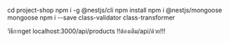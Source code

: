 cd  project-shop
npm i -g @nestjs/cli
npm install
npm i @nestjs/mongoose mongoose
npm i --save class-validator class-transformer


วิธีการget
localhost:3000/api/products !!ต้องเติม/api/ด้วย!!!